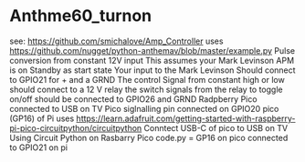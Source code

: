 # Anthme60_turnon
see: https://github.com/smichalove/Amp_Controller
uses https://github.com/nugget/python-anthemav/blob/master/example.py
Pulse conversion from constant 12V input
This assumes your Mark Levinson APM is on Standby as start state
Your input to the Mark Levinson Should connect to GPIO21 for + and a GRND
The control Signal from constant high or low should connect to a 12 V relay
the switch signals from the relay to toggle on/off should be connected to GPIO26 and GRND
Radpberry Pico connected to USB on TV
 Pico siglnalling pin connected on GPIO20 pico (GP16) of Pi
uses
https://learn.adafruit.com/getting-started-with-raspberry-pi-pico-circuitpython/circuitpython
Conntect USB-C of pico to USB on TV
Using Circuit Python on Rasbarry Pico code.py =
GP16 on pico connected to GPIO21 on pi
